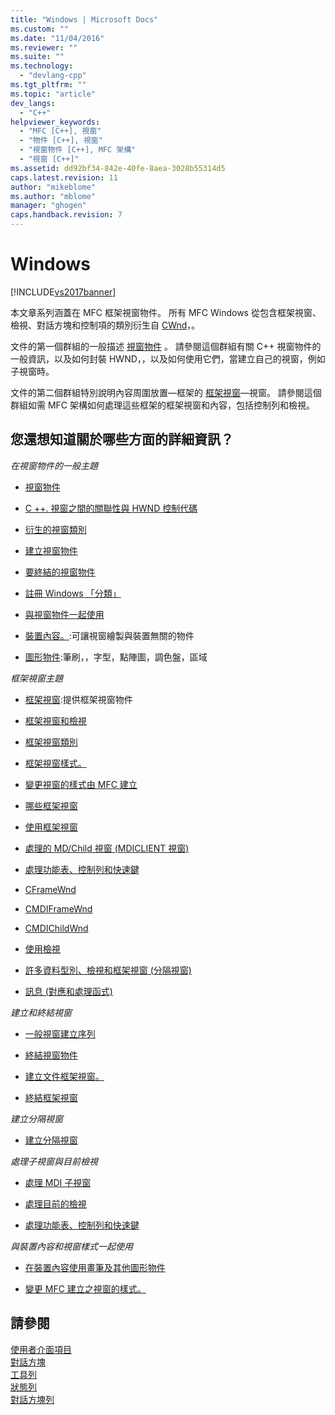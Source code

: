 ```yaml
---
title: "Windows | Microsoft Docs"
ms.custom: ""
ms.date: "11/04/2016"
ms.reviewer: ""
ms.suite: ""
ms.technology: 
  - "devlang-cpp"
ms.tgt_pltfrm: ""
ms.topic: "article"
dev_langs: 
  - "C++"
helpviewer_keywords: 
  - "MFC [C++], 視窗"
  - "物件 [C++], 視窗"
  - "視窗物件 [C++], MFC 架構"
  - "視窗 [C++]"
ms.assetid: dd92bf34-842e-40fe-8aea-3028b55314d5
caps.latest.revision: 11
author: "mikeblome"
ms.author: "mblome"
manager: "ghogen"
caps.handback.revision: 7
---
```

# Windows
[!INCLUDE[vs2017banner](../assembler/inline/includes/vs2017banner.md)]

本文章系列涵蓋在 MFC 框架視窗物件。  所有 MFC Windows 從包含框架視窗、檢視、對話方塊和控制項的類別衍生自 [CWnd](../mfc/reference/cwnd-class.md)，。  
  
 文件的第一個群組的一般描述 [視窗物件](../mfc/window-objects.md) 。  請參閱這個群組有關 C\+\+ 視窗物件的一般資訊，以及如何封裝 HWND，，以及如何使用它們，當建立自己的視窗，例如子視窗時。  
  
 文件的第二個群組特別說明內容周圍放置—框架的 [框架視窗](../mfc/frame-windows.md)—視窗。  請參閱這個群組如需 MFC 架構如何處理這些框架的框架視窗和內容，包括控制列和檢視。  
  
## 您還想知道關於哪些方面的詳細資訊？  
 *在視窗物件的一般主題*  
  
-   [視窗物件](../mfc/window-objects.md)  
  
-   [C \+\+. 視窗之間的關聯性與 HWND 控制代碼](../mfc/relationship-between-a-cpp-window-object-and-an-hwnd.md)  
  
-   [衍生的視窗類別](../mfc/derived-window-classes.md)  
  
-   [建立視窗物件](../mfc/creating-windows.md)  
  
-   [要終結的視窗物件](../mfc/destroying-window-objects.md)  
  
-   [註冊 Windows 「分類」](../mfc/registering-window-classes.md)  
  
-   [與視窗物件一起使用](../mfc/working-with-window-objects.md)  
  
-   [裝置內容。](../mfc/device-contexts.md):可讓視窗繪製與裝置無關的物件  
  
-   [圖形物件](../mfc/graphic-objects.md):筆刷，，字型，點陣圖，調色盤，區域  
  
 *框架視窗主題*  
  
-   [框架視窗](../mfc/frame-windows.md):提供框架視窗物件  
  
-   [框架視窗和檢視](../mfc/frame-windows.md)  
  
-   [框架視窗類別](../mfc/frame-window-classes.md)  
  
-   [框架視窗樣式。](../mfc/frame-window-styles-cpp.md)  
  
-   [變更視窗的樣式由 MFC 建立](../mfc/changing-the-styles-of-a-window-created-by-mfc.md)  
  
-   [哪些框架視窗](../mfc/what-frame-windows-do.md)  
  
-   [使用框架視窗](../mfc/using-frame-windows.md)  
  
-   [處理的 MD\/Child 視窗 \(MDICLIENT 視窗\)](../mfc/managing-mdi-child-windows.md)  
  
-   [處理功能表、控制列和快速鍵](../mfc/managing-menus-control-bars-and-accelerators.md)  
  
-   [CFrameWnd](../mfc/reference/cframewnd-class.md)  
  
-   [CMDIFrameWnd](../mfc/reference/cmdiframewnd-class.md)  
  
-   [CMDIChildWnd](../mfc/reference/cmdichildwnd-class.md)  
  
-   [使用檢視](../mfc/using-views.md)  
  
-   [許多資料型別、檢視和框架視窗 \(分隔視窗\)](../mfc/multiple-document-types-views-and-frame-windows.md)  
  
-   [訊息 \(對應和處理函式\)](../mfc/messages.md)  
  
 *建立和終結視窗*  
  
-   [一般視窗建立序列](../mfc/general-window-creation-sequence.md)  
  
-   [終結視窗物件](../mfc/destroying-window-objects.md)  
  
-   [建立文件框架視窗。](../mfc/creating-document-frame-windows.md)  
  
-   [終結框架視窗](../mfc/destroying-frame-windows.md)  
  
 *建立分隔視窗*  
  
-   [建立分隔視窗](../mfc/multiple-document-types-views-and-frame-windows.md)  
  
 *處理子視窗與目前檢視*  
  
-   [處理 MDI 子視窗](../mfc/managing-mdi-child-windows.md)  
  
-   [處理目前的檢視](../mfc/managing-the-current-view.md)  
  
-   [處理功能表、控制列和快速鍵](../mfc/managing-menus-control-bars-and-accelerators.md)  
  
 *與裝置內容和視窗樣式一起使用*  
  
-   [在裝置內容使用畫筆及其他圖形物件](../mfc/graphic-objects.md)  
  
-   [變更 MFC 建立之視窗的樣式。](../mfc/changing-the-styles-of-a-window-created-by-mfc.md)  
  
## 請參閱  
 [使用者介面項目](../mfc/user-interface-elements-mfc.md)   
 [對話方塊](../mfc/dialog-boxes.md)   
 [工具列](../mfc/toolbars.md)   
 [狀態列](../mfc/status-bars.md)   
 [對話方塊列](../mfc/dialog-bars.md)